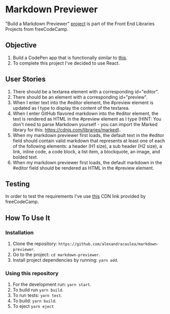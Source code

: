# Markdown Previewer

"Build a Markdown Previewer" [project](https://www.freecodecamp.org/learn/front-end-libraries/front-end-libraries-projects/build-a-markdown-previewer) is part of the Front End Libraries Projects from freeCodeCamp.

## Objective

1. Build a CodePen app that is functionally similar to [this](https://codepen.io/freeCodeCamp/full/GrZVVO).
2. To complete this project I've decided to use React.

## User Stories

1. There should be a textarea element with a corresponding id="editor".
2. There should be an element with a corresponding id="preview".
3. When I enter text into the #editor element, the #preview element is updated as I type to display the content of the textarea.
4. When I enter GitHub flavored markdown into the #editor element, the text is rendered as HTML in the #preview element as I type (HINT: You don't need to parse Markdown yourself - you can import the Marked library for this: https://cdnjs.com/libraries/marked).
5. When my markdown previewer first loads, the default text in the #editor field should contain valid markdown that represents at least one of each of the following elements: a header (H1 size), a sub header (H2 size), a link, inline code, a code block, a list item, a blockquote, an image, and bolded text.
6. When my markdown previewer first loads, the default markdown in the #editor field should be rendered as HTML in the #preview element.

## Testing

In order to test the requirements I've use [this](https://cdn.freecodecamp.org/testable-projects-fcc/v1/bundle.js) CDN link provided by freeCodeCamp.

## How To Use It

### Installation

1. Clone the repository: `https://github.com/alexandracaulea/markdown-previewer`.
2. Go to the project: `cd markdown-previewer`.
3. Install project dependencies by running: `yarn add`.

### Using this repository

1. For the development run: `yarn start`.
2. To build run `yarn build`.
3. To run tests: `yarn test`.
4. To build: `yarn build`.
5. To eject `yarn eject`
